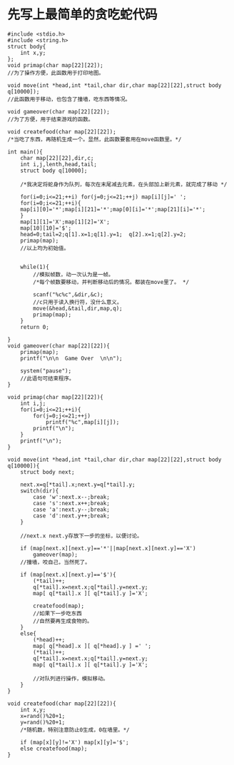 # 先写上最简单的贪吃蛇代码

    #include <stdio.h>
    #include <string.h>
    struct body{
    	int x,y;
    };
    void primap(char map[22][22]);
    //为了操作方便，此函数用于打印地图。 

    void move(int *head,int *tail,char dir,char map[22][22],struct body q[10000]);
    //此函数用于移动，也包含了撞墙，吃东西等情况。 

    void gameover(char map[22][22]);
    //为了方便，用于结束游戏的函数。 

    void createfood(char map[22][22]);
    /*当吃了东西，再随机生成一个。显然，此函数要套用在move函数里。*/

    int main(){
	    char map[22][22],dir,c;
    	int i,j,lenth,head,tail;
	    struct body q[10000];
    
	    /*我决定将蛇身作为队列，每次在末尾减去元素，在头部加上新元素，就完成了移动 */
	
	    for(i=0;i<=21;++i) for(j=0;j<=21;++j) map[i][j]=' ';
	    for(i=0;i<=21;++i){
		map[i][0]='*';map[i][21]='*';map[0][i]='*';map[21][i]='*';
    	}
    	map[1][1]='X';map[1][2]='X';
    	map[10][10]='$';
    	head=0;tail=2;q[1].x=1;q[1].y=1;  q[2].x=1;q[2].y=2;	
    	primap(map);
    	//以上均为初始值。 
    
    
    	while(1){
	    	//模拟帧数，动一次认为是一帧。 
	    	/*每个帧数要移动，并判断移动后的情况。都装在move里了。 */

	    	scanf("%c%c",&dir,&c);
	    	//c只用于读入换行符，没什么意义。 
	    	move(&head,&tail,dir,map,q);
	    	primap(map);
    	}
    	return 0;
    
    }
    void gameover(char map[22][22]){
    	primap(map);
    	printf("\n\n  Game Over  \n\n");
    
	    system("pause");
	    //此语句可结束程序。 
    }

    void primap(char map[22][22]){
	    int i,j;
	    for(i=0;i<=21;++i){
	    	for(j=0;j<=21;++j)
	    		printf("%c",map[i][j]);
	    	printf("\n"); 
	    }
    	printf("\n");
    }

    void move(int *head,int *tail,char dir,char map[22][22],struct body q[10000]){
	    struct body next;
	
	    next.x=q[*tail].x;next.y=q[*tail].y;
	    switch(dir){
	    	case 'w':next.x--;break;
	    	case 's':next.x++;break;
	    	case 'a':next.y--;break;
	    	case 'd':next.y++;break;
    	}
	
    	//next.x next.y存放下一步的坐标，以便讨论。 
	
	    if (map[next.x][next.y]=='*'||map[next.x][next.y]=='X')
	    	gameover(map);
	    //撞墙，咬自己，当然死了。 
    
	    if (map[next.x][next.y]=='$'){
	    	(*tail)++;
	    	q[*tail].x=next.x;q[*tail].y=next.y;
	    	map[ q[*tail].x ][ q[*tail].y ]='X';
    
	    	createfood(map);
	    	//如果下一步吃东西
	    	//自然要再生成食物的。 
	    }
	    else{
	    	(*head)++;
	    	map[ q[*head].x ][ q[*head].y ] =' ';
	    	(*tail)++;
	    	q[*tail].x=next.x;q[*tail].y=next.y;
	    	map[ q[*tail].x ][ q[*tail].y ]='X';

		    //对队列进行操作，模拟移动。 
	    }
    }

    void createfood(char map[22][22]){
    	int x,y;
    	x=rand()%20+1;
    	y=rand()%20+1;
    	/*随机数，特别注意防止0生成，0在墙里。*/ 
    
    	if (map[x][y]!='X') map[x][y]='$';
    	else createfood(map);
    }